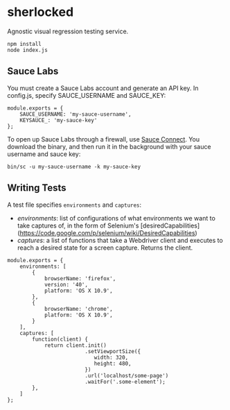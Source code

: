 sherlocked
==========

Agnostic visual regression testing service.

```
npm install
node index.js
```

## Sauce Labs

You must create a Sauce Labs account and generate an API key. In config.js,
specify SAUCE_USERNAME and SAUCE_KEY:

```
module.exports = {
    SAUCE_USERNAME: 'my-sauce-username',
    KEYSAUCE_: 'my-sauce-key'
};
```

To open up Sauce Labs through a firewall, use [Sauce
Connect](https://docs.saucelabs.com/reference/sauce-connect/). You download
the binary, and then run it in the background with your sauce username and
sauce key:

```
bin/sc -u my-sauce-username -k my-sauce-key
```

## Writing Tests

A test file specifies ```environments``` and ```captures```:

- *environments*: list of configurations of what environments we want to take
  captures of, in the form of Selenium's [desiredCapabilities]
  (https://code.google.com/p/selenium/wiki/DesiredCapabilities)
- *captures*: a list of functions that take a Webdriver client and executes
  to reach a desired state for a screen capture. Returns the client.

```
module.exports = {
    environments: [
        {
            browserName: 'firefox',
            version: '40',
            platform: 'OS X 10.9',
        },
        {
            browserName: 'chrome',
            platform: 'OS X 10.9',
        }
    ],
    captures: [
        function(client) {
            return client.init()
                         .setViewportSize({
                            width: 320,
                            height: 480,
                         })
                         .url('localhost/some-page')
                         .waitFor('.some-element');
        },
    ]
};
```

